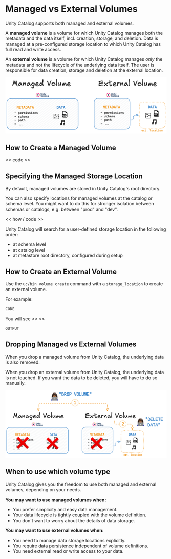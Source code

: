 # Managed vs External Volumes

Unity Catalog supports both managed and external volumes.

A **managed volume** is a volume for which Unity Catalog manages both the metadata and the data itself, incl. creation, storage, and deletion. Data is managed at a pre-configured storage location to which Unity Catalog has full read and write access.

An **external volume** is a volume for which Unity Catalog manages _only_ the metadata and not the lifecycle of the underlying data itself. The user is responsible for data creation, storage and deletion at the external location.

![Managed vs External volumes](../../assets/images/uc_managed_external_volumes_bg.png)

## How to Create a Managed Volume

<< code >>

## Specifying the Managed Storage Location

By default, managed volumes are stored in Unity Catalog's root directory.

You can also specify locations for managed volumes at the catalog or schema level. You might want to do this for stronger isolation between schemas or catalogs, e.g. between "prod" and "dev".

<< how / code >>

Unity Catalog will search for a user-defined storage location in the following order:

- at schema level
- at catalog level
- at metastore root directory, configured during setup

## How to Create an External Volume

Use the `uc/bin volume create` command with a `storage_location` to create an external volume.

For example:

```
CODE
```

You will see << >>

```
OUTPUT
```

## Dropping Managed vs External Volumes

When you drop a managed volume from Unity Catalog, the underlying data is also removed.

When you drop an external volume from Unity Catalog, the underlying data is not touched. If you want the data to be deleted, you will have to do so manually.

![Dropping Managed vs External volumes](../../assets/images/uc_managed_external_volumes_drop_bg.png)

## When to use which volume type

Unity Catalog gives you the freedom to use both managed and external volumes, depending on your needs.

**You may want to use managed volumes when:**

- You prefer simplicity and easy data management.
- Your data lifecycle is tightly coupled with the volume definition.
- You don't want to worry about the details of data storage.

**You may want to use external volumes when:**

- You need to manage data storage locations explicitly.
- You require data persistence independent of volume definitions.
- You need external read or write access to your data.
